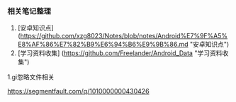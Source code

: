 
### 相关笔记整理
1. [安卓知识点] (https://github.com/xzg8023/Notes/blob/notes/Android%E7%9F%A5%E8%AF%86%E7%82%B9%E6%94%B6%E9%9B%86.md "安卓知识点")
1. [学习资料收集] (https://github.com/Freelander/Android_Data "学习资料收集")

 
1.gi忽略文件相关

https://segmentfault.com/q/1010000000430426



